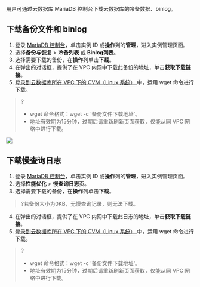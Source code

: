 
用户可通过云数据库 MariaDB 控制台下载云数据库的冷备数据、binlog。

## 下载备份文件和 binlog
1. 登录 [MariaDB 控制台](https://console.cloud.tencent.com/mariadb)，单击实例 ID 或**操作**列的**管理**，进入实例管理页面。
2. 选择**备份与恢复** > **冷备列表** 或 **Binlog列表**。
3. 选择需要下载的备份，在**操作**列单击**下载**。
4. 在弹出的对话框，提供了在 VPC 内网中下载此备份的地址，单击**获取下载链接**。
5. [登录到云数据库所在 VPC 下的 CVM（Linux 系统） ](https://cloud.tencent.com/document/product/213/2936#.E6.AD.A5.E9.AA.A43.EF.BC.9A.E7.99.BB.E5.BD.95.E4.BA.91.E6.9C.8D.E5.8A.A1.E5.99.A8)中，运用 wget 命令进行下载。
>?
>- wget 命令格式：wget -c '备份文件下载地址'。
>- 地址有效期为15分钟，过期后请重新刷新页面获取，仅能从同 VPC 网络中进行下载。
>
![](https://qcloudimg.tencent-cloud.cn/raw/adc7ea5859e90c95f16e0784481c8d3f.png)

## 下载慢查询日志
1. 登录 [MariaDB 控制台](https://console.cloud.tencent.com/mariadb)，单击实例 ID 或**操作**列的**管理**，进入实例管理页面。
2. 选择**性能优化** > **慢查询日志**页。
3. 选择需要下载的备份，在**操作**列单击**下载**。
>?若备份大小为0KB，无慢查询记录，则无法下载。
4. 在弹出的对话框，提供了在 VPC 内网中下载此日志的地址，单击**获取下载链接**。
5. [登录到云数据库所在 VPC 下的 CVM（Linux 系统） ](https://cloud.tencent.com/document/product/213/2936#.E6.AD.A5.E9.AA.A43.EF.BC.9A.E7.99.BB.E5.BD.95.E4.BA.91.E6.9C.8D.E5.8A.A1.E5.99.A8)中，运用 wget 命令进行下载。
>?
>- wget 命令格式：wget -c '备份文件下载地址'。
>- 地址有效期为15分钟，过期后请重新刷新页面获取，仅能从同 VPC 网络中进行下载。
>
